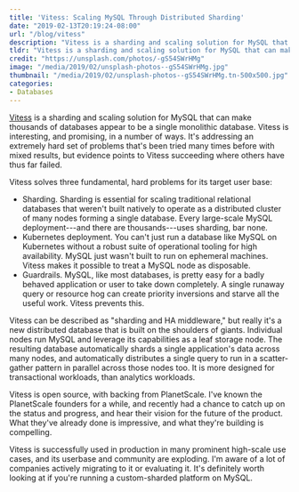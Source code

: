 ```yaml
---
title: 'Vitess: Scaling MySQL Through Distributed Sharding'
date: "2019-02-13T20:19:24-08:00"
url: "/blog/vitess"
description: "Vitess is a sharding and scaling solution for MySQL that can make thousands of databases appear to be a single monolithic database."
tldr: "Vitess is a sharding and scaling solution for MySQL that can make thousands of databases appear to be a single monolithic database. It solves three major problems for its target users: sharding, Kubernetes deployment, and protecting the database from overload."
credit: "https://unsplash.com/photos/-gS54SWrHMg"
image: "/media/2019/02/unsplash-photos--gS54SWrHMg.jpg"
thumbnail: "/media/2019/02/unsplash-photos--gS54SWrHMg.tn-500x500.jpg"
categories:
- Databases
---
```

[Vitess](https://vitess.io/) is a sharding and scaling solution for MySQL that can make thousands of databases appear to be a single monolithic database.
Vitess is interesting, and promising, in a number of ways.
It's addressing an extremely hard set of problems that's been tried many times before with mixed results, but evidence points to Vitess succeeding where others have thus far failed.
<!--more-->

Vitess solves three fundamental, hard problems for its target user base:

- Sharding. Sharding is essential for scaling traditional relational databases that weren't built natively to operate as a distributed cluster of many nodes forming a single database. Every large-scale MySQL deployment---and there are thousands---uses sharding, bar none.
- Kubernetes deployment. You can't just run a database like MySQL on Kubernetes without a robust suite of operational tooling for high availability. MySQL just wasn't built to run on ephemeral machines. Vitess makes it possible to treat a MySQL node as disposable.
- Guardrails. MySQL, like most databases, is pretty easy for a badly behaved application or user to take down completely. A single runaway query or resource hog can create priority inversions and starve all the useful work. Vitess prevents this.

Vitess can be described as "sharding and HA middleware," but really it's a new distributed database that is built on the shoulders of giants.
Individual nodes run MySQL and leverage its capabilities as a leaf storage node.
The resulting database automatically shards a single application's data across many nodes, and automatically distributes a single query to run in a scatter-gather pattern in parallel across those nodes too.
It is more designed for transactional workloads, than analytics workloads.

Vitess is open source, with backing from PlanetScale.
I've known the PlanetScale founders for a while, and recently had a chance to catch up on the status and progress, and hear their vision for the future of the product.
What they've already done is impressive, and what they're building is compelling.

Vitess is successfully used in production in many prominent high-scale use cases, and its userbase and community are exploding.
I'm aware of a lot of companies actively migrating to it or evaluating it.
It's definitely worth looking at if you're running a custom-sharded platform on MySQL.
